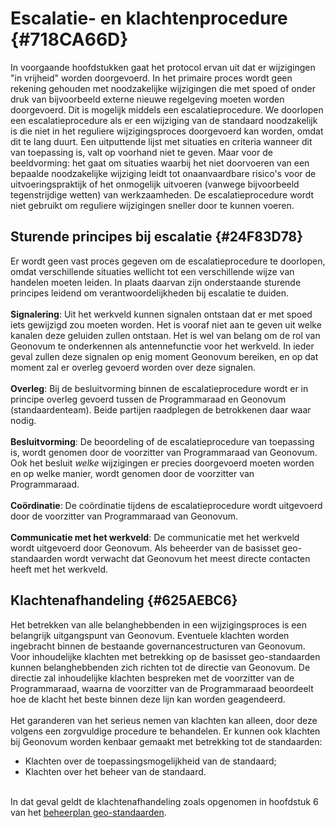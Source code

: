 # Escalatie- en klachtenprocedure {#718CA66D}
In voorgaande hoofdstukken gaat het protocol ervan uit dat er wijzigingen "in vrijheid" worden doorgevoerd. In het primaire proces wordt geen rekening gehouden met noodzakelijke wijzigingen die met spoed of onder druk van bijvoorbeeld externe nieuwe regelgeving moeten worden doorgevoerd. Dit is mogelijk middels een escalatieprocedure.
We doorlopen een escalatieprocedure als er een wijziging van de standaard noodzakelijk is die niet in het reguliere wijzigingsproces doorgevoerd kan worden, omdat dit te lang duurt. Een uitputtende lijst met situaties en criteria wanneer dit van toepassing is, valt op voorhand niet te geven. Maar voor de beeldvorming: het gaat om situaties waarbij het niet doorvoeren van een bepaalde noodzakelijke wijziging leidt tot onaanvaardbare risico's voor de uitvoeringspraktijk of het onmogelijk uitvoeren (vanwege bijvoorbeeld tegenstrijdige wetten) van werkzaamheden.
De escalatieprocedure wordt niet gebruikt om reguliere wijzigingen sneller door te kunnen voeren.
## Sturende principes bij escalatie {#24F83D78}
Er wordt geen vast proces gegeven om de escalatieprocedure te doorlopen, omdat verschillende situaties wellicht tot een verschillende wijze van handelen moeten leiden. In plaats daarvan zijn onderstaande sturende principes leidend om verantwoordelijkheden bij escalatie te duiden.
<br/>
<br/>
<b>Signalering</b>: 
Uit het werkveld kunnen signalen ontstaan dat er met spoed iets gewijzigd zou moeten worden. Het is vooraf niet aan te geven uit welke kanalen deze geluiden zullen ontstaan. Het is wel van belang om de rol van Geonovum te onderkennen als antennefunctie voor het werkveld. In ieder geval zullen deze signalen op enig moment Geonovum bereiken, en op dat moment zal er overleg gevoerd worden over deze signalen. 
<br/>
<br/>
<b>Overleg</b>: 
Bij de besluitvorming binnen de escalatieprocedure wordt er in principe overleg gevoerd tussen de Programmaraad en Geonovum (standaardenteam). Beide partijen raadplegen de betrokkenen daar waar nodig.
<br/>
<br/>
<b>Besluitvorming</b>: 
De beoordeling of de escalatieprocedure van toepassing is, wordt genomen door de voorzitter van Programmaraad van Geonovum. Ook het besluit <i>welke</i> wijzigingen er precies doorgevoerd moeten worden en op welke manier, wordt genomen door de voorzitter van Programmaraad.
<br/>
<br/>
<b>Coördinatie</b>: 
De coördinatie tijdens de escalatieprocedure wordt uitgevoerd door de voorzitter van Programmaraad van Geonovum. 
<br/>
<br/>
<b>Communicatie met het werkveld</b>: 
De communicatie met het werkveld wordt uitgevoerd door Geonovum. Als beheerder van de basisset geo-standaarden wordt verwacht dat Geonovum het meest directe contacten heeft met het werkveld.
<br/>

## Klachtenafhandeling {#625AEBC6}
Het betrekken van alle belanghebbenden in een wijzigingsproces is een belangrijk uitgangspunt van Geonovum. Eventuele klachten worden ingebracht binnen de bestaande governancestructuren van Geonovum. Voor inhoudelijke klachten met betrekking op de basisset geo-standaarden kunnen belanghebbenden zich richten tot de directie van Geonovum. De directie zal inhoudelijke klachten bespreken met de voorzitter van de Programmaraad, waarna de voorzitter van de Programmaraad beoordeelt hoe de klacht het beste binnen deze lijn kan worden geagendeerd.
<br/>
<br/>
Het garanderen van het serieus nemen van klachten kan alleen, door deze volgens een zorgvuldige procedure te behandelen. 
Er kunnen ook klachten bij Geonovum worden kenbaar gemaakt met betrekking tot de standaarden: 
<ul><li>Klachten over de toepassingsmogelijkheid van de standaard;</li>
<li>Klachten over het beheer van de standaard.</li>
</ul><br/>
In dat geval geldt de klachtenafhandeling zoals opgenomen in hoofdstuk 6 van het <a href='https://docs.geostandaarden.nl/gbd/gsb/' target='_blank'>beheerplan geo-standaarden</a>. 
